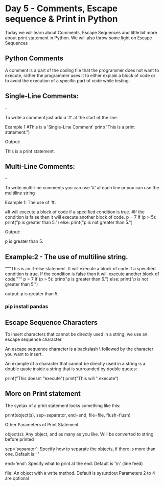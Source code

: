 # Day 5 - Comments, Escape sequence & Print in Python

Today we will learn about Comments, Escape Sequences and little bit more about print statement in Python. We will also throw some light on Escape Sequences

## Python Comments

A comment is a part of the coding file that the programmer does not want to execute, rather the programmer uses it to either explain a block of code or to avoid the execution of a specific part of code while testing.

<h2>Single-Line Comments:</h2>-
 <p>To write a comment just add a ‘#’ at the start of the line.

Example 1
#This is a 'Single-Line Comment'
print("This is a print statement.")

Output:

This is a print statement.

 </p>

<h2>Multi-Line Comments:</h2>-
 <p>To write multi-line comments you can use ‘#’ at each line or you can use the multiline string
 
 Example 1: The use of ‘#’.

#It will execute a block of code if a specified condition is true.
#If the condition is false then it will execute another block of code.
p = 7
if (p > 5):
print("p is greater than 5.")
else:
print("p is not greater than 5.")

Output:

p is greater than 5.

 </p>

## Example:2 - The use of multiline string.

"""This is an if-else statement.
It will execute a block of code if a specified condition is true.
If the condition is false then it will execute another block of code."""
p = 7
if (p > 5):
print("p is greater than 5.")
else:
print("p is not greater than 5.")

output:
p is greater than 5.

 <h3>pip install pandas</h3>

## Escape Sequence Characters

To insert characters that cannot be directly used in a string, we use an escape sequence character.

An escape sequence character is a backslash \ followed by the character you want to insert.

An example of a character that cannot be directly used in a string is a double quote inside a string that is surrounded by double quotes:

print("This doesnt "execute")
print("This will \" execute")

## More on Print statement

The syntax of a print statement looks something like this:

print(object(s), sep=separator, end=end, file=file, flush=flush)

Other Parameters of Print Statement

object(s): Any object, and as many as you like. Will be converted to string before printed

sep='separator': Specify how to separate the objects, if there is more than one. Default is ' '

end='end': Specify what to print at the end. Default is '\n' (line feed)

file: An object with a write method. Default is sys.stdout
Parameters 2 to 4 are optional
